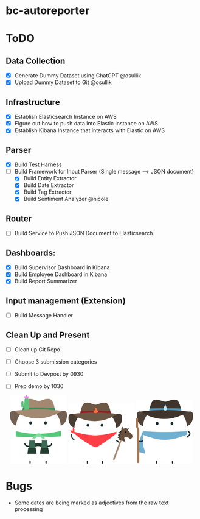 # bc-autoreporter

# ToDO

## Data Collection
- [X] Generate Dummy Dataset using ChatGPT @osullik
- [X] Upload Dummy Dataset to Git @osullik

## Infrastructure
- [X] Establish Elasticsearch Instance on AWS
- [X] Figure out how to push data into Elastic Instance on AWS
- [X] Establish Kibana Instance that interacts with Elastic on AWS

## Parser
- [X] Build Test Harness
- [ ] Build Framework for Input Parser (Single message --> JSON document)
  - [X] Build Entity Extractor
  - [X] Build Date Extractor
  - [X] Build Tag Extractor
  - [X] Build Sentiment Analyzer @nicole
  
## Router
- [ ] Build Service to Push JSON Document to Elasticsearch

## Dashboards:
- [X] Build Supervisor Dashboard in Kibana
- [X] Build Employee Dashboard in Kibana
- [X] Build Report Summarizer

## Input management (Extension)
- [ ] Build Message Handler

## Clean Up and Present
- [ ] Clean up Git Repo
- [ ] Choose 3 submission categories
- [ ] Submit to Devpost by 0930
- [ ] Prep demo by 1030
  
  
<p align="center">
  <img src="https://github.com/osullik/bc-autoreporter/blob/main/images/greenHikerMarshie.svg" width="150" >
  <img src="https://github.com/osullik/bc-autoreporter/blob/main/images/redHikerMarshie.svg" width="175">
  <img src="https://github.com/osullik/bc-autoreporter/blob/main/images/blueHikerMarshie.svg" width="150">
</p>

# Bugs
- Some dates are being marked as adjectives from the raw text processing
